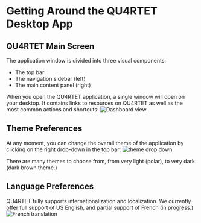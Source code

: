 # Getting Around the QU4RTET Desktop App

## QU4RTET Main Screen

The application window is divided into three visual components:

* The top bar
* The navigation sidebar (left)
* The main content panel (right)

When you open the QU4RTET application, a single window will open on your desktop. It contains links to resources on QU4RTET as well as the most common actions and shortcuts:
![Dashboard view](https://gitlab.com/lduros/quartet-ui/raw/master/docs/screenshots/main-screen/1.png)

## Theme Preferences

At any moment, you can change the overall theme of the application by clicking on the right drop-down in the top bar:
![theme drop down](https://gitlab.com/lduros/quartet-ui/raw/master/docs/screenshots/main-screen/3.png)

There are many themes to choose from, from very light (polar), to very dark (dark brown theme.)

## Language Preferences

QU4RTET fully supports internationalization and localization. We currently offer full support of US English, and partial support of French (in progress.)
![French translation](https://gitlab.com/lduros/quartet-ui/raw/master/docs/screenshots/main-screen/7.png)

